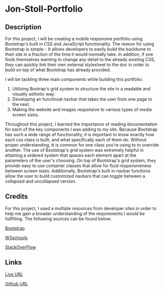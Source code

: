 # Jon-Stoll-Portfolio

## Description

For this project, I will be creating a mobile responsive portfolio using Bootstrap's built in CSS and JavaScript functionality. The reason for using Bootstrap is simple - It allows developers to easily build the backbone to their site in a fraction of the time it would normally take. In addition, if one finds themselves wanting to change any detail to the already existing CSS, they can quickly link their own external stylesheet to the doc in order to build on top of what Bootstrap has already provided. 

I will be tackling three main components while building this portfolio:

1) Utilizing Bootrap's grid system to structure the site in a readable and visually asthetic way.
2) Developing an functinoal navbar that takes the user from one page to the next.
3) Making the website and images responsive to various types of media screen sizes.

Throughout this project, I learned the importance of reading documentation for each of the key components I was adding to my site. Because Bootstrap has such a wide range of functionality, it is important to know exactly how each css class is built, and what specifically each of them do. Without proper understanding, tt is common for one class you're using to to override another. The use of Bootstrap's grid system was extremely helpful in attaining a ordered system that spaces each element apart at the parameters of the user's choosing. On top of Bootstrap's grid system, they provide easy to use container classes that allow for fluid responsiveness between screen sizes. Additionally, Bootstrap's built in navbar functions allow the user to build customized navbars that can toggle between a collapsed and uncollapsed version. 

## Credits

For this project, I used a multiple resources from developer sites in order to help me gain a broader understanding of the requirements I would be fullfilling. The following sources can be found below:

[Bootstrap](https://getbootstrap.com/docs/5.0/getting-started/introduction/)

[W3schools](https://www.w3schools.com/cssref/css3_pr_mediaquery.asp)

[StackOverFlow](https://stackoverflow.com/questions/11555931/make-footer-stick-to-bottom-of-page-using-twitter-bootstrap)

## Links

[Live URL](https://jonathanstoll0603.github.io/Jon-Stoll-Portfolio/)

[Github URL](https://github.com/jonathanstoll0603/Jon-Stoll-Portfolio)
